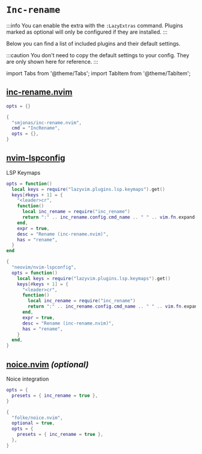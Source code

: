 # `Inc-rename`

<!-- plugins:start -->

:::info
You can enable the extra with the `:LazyExtras` command.
Plugins marked as optional will only be configured if they are installed.
:::

Below you can find a list of included plugins and their default settings.

:::caution
You don't need to copy the default settings to your config.
They are only shown here for reference.
:::

import Tabs from '@theme/Tabs';
import TabItem from '@theme/TabItem';

## [inc-rename.nvim](https://github.com/smjonas/inc-rename.nvim)

<Tabs>

<TabItem value="opts" label="Options">

```lua
opts = {}
```

</TabItem>


<TabItem value="code" label="Full Spec">

```lua
{
  "smjonas/inc-rename.nvim",
  cmd = "IncRename",
  opts = {},
}
```

</TabItem>

</Tabs>

## [nvim-lspconfig](https://github.com/neovim/nvim-lspconfig)

 LSP Keymaps


<Tabs>

<TabItem value="opts" label="Options">

```lua
opts = function()
  local keys = require("lazyvim.plugins.lsp.keymaps").get()
  keys[#keys + 1] = {
    "<leader>cr",
    function()
      local inc_rename = require("inc_rename")
      return ":" .. inc_rename.config.cmd_name .. " " .. vim.fn.expand("<cword>")
    end,
    expr = true,
    desc = "Rename (inc-rename.nvim)",
    has = "rename",
  }
end
```

</TabItem>


<TabItem value="code" label="Full Spec">

```lua
{
  "neovim/nvim-lspconfig",
  opts = function()
    local keys = require("lazyvim.plugins.lsp.keymaps").get()
    keys[#keys + 1] = {
      "<leader>cr",
      function()
        local inc_rename = require("inc_rename")
        return ":" .. inc_rename.config.cmd_name .. " " .. vim.fn.expand("<cword>")
      end,
      expr = true,
      desc = "Rename (inc-rename.nvim)",
      has = "rename",
    }
  end,
}
```

</TabItem>

</Tabs>

## [noice.nvim](https://github.com/folke/noice.nvim) _(optional)_

 Noice integration


<Tabs>

<TabItem value="opts" label="Options">

```lua
opts = {
  presets = { inc_rename = true },
}
```

</TabItem>


<TabItem value="code" label="Full Spec">

```lua
{
  "folke/noice.nvim",
  optional = true,
  opts = {
    presets = { inc_rename = true },
  },
}
```

</TabItem>

</Tabs>

<!-- plugins:end -->
